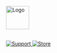  <p align = 'center'>

  <br><br>
   <img
      alt="Logo"
      src="https://i.imgur.com/meawLQ1.png"
      width="64" height="64"
    />
  <br><br>
  
  <a href="https://discord.gg/M3WhamHF">
    <img
      alt="Support"
      src="https://img.shields.io/badge/discord-5865F2?logo=discord&logoColor=white&style=for-the-badge"
    />
  </a>
  <a href="https://darksideofthecode.tebex.io/">
    <img
      alt="Store"
      src="https://i.imgur.com/bjSJWiu.png"
    />
  </a>
</p>

